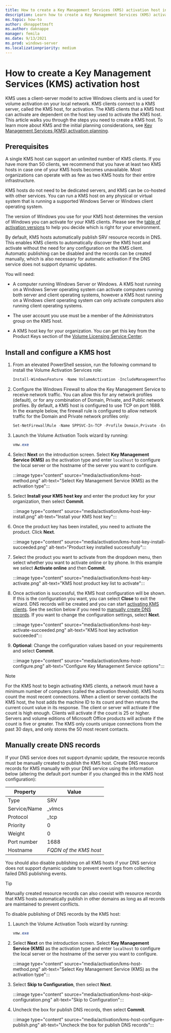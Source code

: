 ```yaml
---
title: How to create a Key Management Services (KMS) activation host in Windows Server
description: Learn how to create a Key Management Services (KMS) activation host to activate Windows Server and Windows KMS clients.
ms.topic: how-to
author: dknappettmsft
ms.author: daknappe
manager: femila
ms.date: 9/13/2021
ms.prod: windows-server
ms.localizationpriority: medium
---
```


# How to create a Key Management Services (KMS) activation host

KMS uses a client-server model to active Windows clients and is used for volume activation on your local network. KMS clients connect to a KMS server, called the KMS host, for activation. The KMS clients that a KMS host can activate are dependent on the host key used to activate the KMS host. This article walks you through the steps you need to create a KMS host. To learn more about KMS and the initial planning considerations, see [Key Management Services (KMS) activation planning](kms-activation-planning.md).

## Prerequisites

A single KMS host can support an unlimited number of KMS clients. If you have more than 50 clients, we recommend that you have at least two KMS hosts in case one of your KMS hosts becomes unavailable. Most organizations can operate with as few as two KMS hosts for their entire infrastructure.

KMS hosts do not need to be dedicated servers, and KMS can be co-hosted with other services. You can run a KMS host on any physical or virtual system that is running a supported Windows Server or Windows client operating system.

The version of Windows you use for your KMS host determines the version of Windows you can activate for your KMS clients. Please see the [table of activation versions](kms-activation-planning.md#activation-versions) to help you decide which is right for your environment.

By default, KMS hosts automatically publish SRV resource records in DNS. This enables KMS clients to automatically discover the KMS host and activate without the need for any configuration on the KMS client. Automatic publishing can be disabled and the records can be created manually, which is also necessary for automatic activation if the DNS service does not support dynamic updates.

You will need:

- A computer running Windows Server or Windows. A KMS host running on a Windows Server operating system can activate computers running both server and client operating systems, however a KMS host running on a Windows client operating system can only activate computers also running client operating systems.

- The user account you use must be a member of the Administrators group on the KMS host.

- A KMS host key for your organization. You can get this key from the Product Keys section of the [Volume Licensing Service Center](https://www.microsoft.com/Licensing/servicecenter/default.aspx).

## Install and configure a KMS host

1. From an elevated PowerShell session, run the following command to install the Volume Activation Services role:

   ```PowerShell
   Install-WindowsFeature -Name VolumeActivation -IncludeManagementTools
   ```

1. Configure the Windows Firewall to allow the Key Management Service to receive network traffic. You can allow this for any network profiles (default), or for any combination of Domain, Private, and Public network profiles. By default, a KMS host is configured to use TCP on port 1688. In the example below, the firewall rule is configured to allow network traffic for the Domain and Private network profiles only:

   ```PowerShell
   Set-NetFirewallRule -Name SPPSVC-In-TCP -Profile Domain,Private -Enabled True
   ```

1. Launch the Volume Activation Tools wizard by running:

   ```PowerShell
   vmw.exe
   ```

1. Select **Next** on the introduction screen. Select **Key Management Service (KMS)** as the activation type and enter `localhost` to configure the local server or the hostname of the server you want to configure.

   :::image type="content" source="media/activation/kms-host-method.png" alt-text="Select Key Management Service (KMS) as the activation type":::

1. Select **Install your KMS host key** and enter the product key for your organization, then select **Commit**.

   :::image type="content" source="media/activation/kms-host-key-install.png" alt-text="Install your KMS host key":::

1. Once the product key has been installed, you need to activate the product. Click **Next**.

   :::image type="content" source="media/activation/kms-host-key-install-succeeded.png" alt-text="Product key installed successfully":::

1. Select the product you want to activate from the dropdown menu, then select whether you want to activate online or by phone. In this example we select **Activate online** and then **Commit**.

   :::image type="content" source="media/activation/kms-host-key-activate.png" alt-text="KMS host product key list to activate":::

1. Once activation is successful, the KMS host configuration will be shown. If this is the configuration you want, you can select **Close** to exit the wizard. DNS records will be created and you can start [activating KMS clients](kms-client-activation-keys.md). See the section below if you need to [manually create DNS records](#manually-create-dns-records). If you want to change the configuration settings, select **Next**.

   :::image type="content" source="media/activation/kms-host-key-activate-succeeded.png" alt-text="KMS host key activation succeeded":::

1. **Optional**: Change the configuration values based on your requirements and select **Commit**.

   :::image type="content" source="media/activation/kms-host-configure.png" alt-text="Configure Key Management Service options":::

> [!NOTE]
> For the KMS host to begin activating KMS clients, a network must have a minimum number of computers (called the activation threshold). KMS hosts count the most recent connections. When a client or server contacts the KMS host, the host adds the machine ID to its count and then returns the current count value in its response. The client or server will activate if the count is high enough. Clients will activate if the count is 25 or higher. Servers and volume editions of Microsoft Office products will activate if the count is five or greater. The KMS only counts unique connections from the past 30 days, and only stores the 50 most recent contacts.

## Manually create DNS records

If your DNS service does not support dynamic update, the resource records must be manually created to publish the KMS host. Create DNS resource records for KMS manually with your DNS service using the information below (altering the default port number if you changed this in the KMS host configuration):

| Property | Value |
|--|--|
| Type | SRV |
| Service/Name | _vlmcs |
| Protocol | _tcp |
| Priority | 0 |
| Weight | 0 |
| Port number | 1688 |
| Hostname | *FQDN of the KMS host* |

You should also disable publishing on all KMS hosts if your DNS service does not support dynamic update to prevent event logs from collecting failed DNS publishing events.

> [!TIP]
> Manually created resource records can also coexist with resource records that KMS hosts automatically publish in other domains as long as all records are maintained to prevent conflicts.

To disable publishing of DNS records by the KMS host:

1. Launch the Volume Activation Tools wizard by running:

   ```PowerShell
   vmw.exe
   ```

1. Select **Next** on the introduction screen. Select **Key Management Service (KMS)** as the activation type and enter `localhost` to configure the local server or the hostname of the server you want to configure.

   :::image type="content" source="media/activation/kms-host-method.png" alt-text="Select Key Management Service (KMS) as the activation type":::

1. Select **Skip to Configuration**, then select **Next**.

   :::image type="content" source="media/activation/kms-host-skip-configuration.png" alt-text="Skip to Configuration":::

1. Uncheck the box for publish DNS records, then select **Commit**.

   :::image type="content" source="media/activation/kms-host-configure-publish.png" alt-text="Uncheck the box for publish DNS records":::
